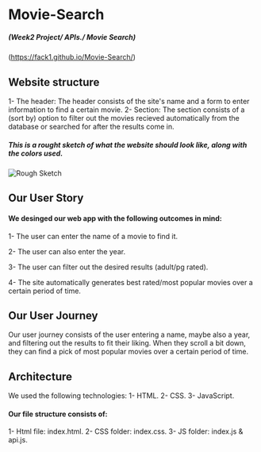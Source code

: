 

# Movie-Search 
##### (Week2 Project/ APIs./ Movie Search)
(https://fack1.github.io/Movie-Search/)


## Website structure

1- The header: The header consists of the site's name and a form to enter information to find a certain movie. 
2- Section: The section consists of a (sort by) option to filter out the movies recieved automatically from the database or searched for after the results come in.

##### This is a rought sketch of what the website should look like, along with the colors used. 

![Rough Sketch](https://files.gitter.im/amanshawar/VAf7/Group-10.png)



## Our User Story

#### We desinged our web app with the following outcomes in mind:

1- The user can enter the name of a movie to find it.

2- The user can also enter the year.

3- The user can filter out the desired results (adult/pg rated).

4- The site automatically generates best rated/most popular movies over a certain period of time.

## Our User Journey

Our user journey consists of the user entering a name, maybe also a year, and filtering out the results to fit their liking. When they scroll a bit down, they can find a pick of most popular movies over a certain period of time. 

## Architecture
We used the following technologies:
1- HTML.
2- CSS.
3- JavaScript.

#### Our file structure consists of:
1- Html file: index.html.
2- CSS folder: index.css.
3- JS folder: index.js & api.js.


        




